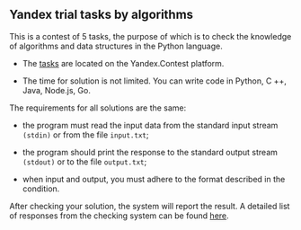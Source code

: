 ## Yandex trial tasks by algorithms

This is a contest of 5 tasks, the purpose of which is to check the knowledge of 
algorithms and data structures in the Python language.

* The [tasks](https://contest.yandex.ru/contest/17160/enter/) are located on the Yandex.Contest platform.

* The time for solution is not limited. You can write code in Python, C ++, Java, Node.js, Go.

The requirements for all solutions are the same:

* the program must read the input data from the standard input stream `(stdin)` or from the file `input.txt`;

* the program should print the response to the standard output stream `(stdout)` or to the file `output.txt`;

* when input and output, you must adhere to the format described in the condition.

After checking your solution, the system will report the result. A detailed list of responses from the checking 
system can be found [here](https://contest.yandex.ru/errors/).